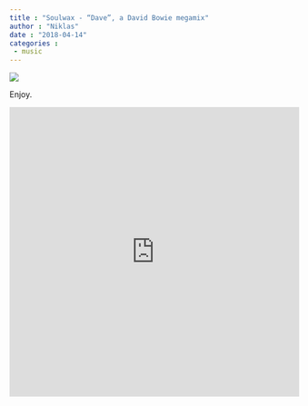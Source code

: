 ```yaml
---
title : "Soulwax - “Dave”, a David Bowie megamix"
author : "Niklas"
date : "2018-04-14"
categories : 
 - music
---
```


[![](https://niklasblog.com/wp-content/2018-04-13_08-25-14.jpg)](https://niklasblog.com/wp-content/2018-04-13_08-25-14.jpg)

Enjoy.

<iframe src="https://player.vimeo.com/video/53207758?title=0&amp;byline=0&amp;portrait=0" width="510" height="510" frameborder="0" webkitallowfullscreen mozallowfullscreen="" allowfullscreen=""></iframe>
